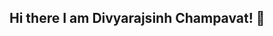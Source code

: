 ## Hi there I am Divyarajsinh Champavat! 👋

<!--
**cs-divyarajsinhchampavat/cs-divyarajsinhchampavat** is a ✨ _special_ ✨ repository because its `README.md` (this file) appears on your GitHub profile.

Here are some ideas to get you started:

- 🔭 I’m working on web development, data structures, services & client management.
- 🌱 I’m currently learning AWS and Elixir.
- 🤔 I’m looking for help with project management. 
- 💬 Ask me about ReactJS, NodeJS.  
- 📫 How to reach me: divyarajsinh.champavat@creolestudios.com
- 😄 Pronouns: he/him
- ⚡ Fun fact: Passionate about code and food—fueling creativity with code while indulging in culinary adventures!

-->
